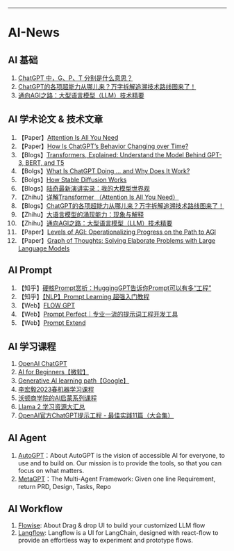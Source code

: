 
--- 
# AI-News

## AI 基础
1. [ChatGPT 中，G、P、T 分别是什么意思？](https://mp.weixin.qq.com/s/vXoYeA7w6l_WiKmDHogdTA)
2. [ChatGPT的各项超能力从哪儿来？万字拆解追溯技术路线图来了！](https://mp.weixin.qq.com/s?__biz=MzA3MzI4MjgzMw==&mid=2650864144&idx=4&sn=1270624988d70f44d4059af7ac4ae4e0)
3. [通向AGI之路：大型语言模型（LLM）技术精要](https://zhuanlan.zhihu.com/p/597586623)

## AI 学术论文 & 技术文章
1. 【Paper】[Attention Is All You Need](https://arxiv.org/pdf/1706.03762.pdf)
2. 【Paper】[How Is ChatGPT’s Behavior Changing over Time?](https://arxiv.org/pdf/2307.09009.pdf)
3. 【Blogs】[Transformers, Explained: Understand the Model Behind GPT-3, BERT, and T5](https://daleonai.com/transformers-explained)
4. 【Bolgs】[What Is ChatGPT Doing … and Why Does It Work?](https://writings.stephenwolfram.com/2023/02/what-is-chatgpt-doing-and-why-does-it-work/)
5. 【Bolgs】[How Stable Diffusion Works](https://mccormickml.com/2022/12/21/how-stable-diffusion-works/)
6. 【Blogs】[陆奇最新演讲实录：我的大模型世界观](https://mp.weixin.qq.com/s/_ZvyxRpgIA4L4pqfcQtPTQ)
7. 【Zhihu】[详解Transformer （Attention Is All You Need）](https://zhuanlan.zhihu.com/p/48508221)
8. 【Blogs】[ChatGPT的各项超能力从哪儿来？万字拆解追溯技术路线图来了！](https://mp.weixin.qq.com/s?__biz=MzA3MzI4MjgzMw==&mid=2650864144&idx=4&sn=1270624988d70f44d4059af7ac4ae4e0)
9. 【Zhihu】[大语言模型的涌现能力：现象与解释](https://zhuanlan.zhihu.com/p/621438653)
10. 【Zhihu】[通向AGI之路：大型语言模型（LLM）技术精要](https://zhuanlan.zhihu.com/p/597586623)
11. 【Paper】[Levels of AGl: Operationalizing Progress on the Path to AGl](https://arxiv.org/abs/2311.02462)
12. 【Paper】[Graph of Thoughts: Solving Elaborate Problems with Large Language Models](https://arxiv.org/abs/2308.09687)

## AI Prompt
1. 【知乎】[硬核Prompt赏析：HuggingGPT告诉你Prompt可以有多“工程”](https://zhuanlan.zhihu.com/p/628491327)
2. 【知乎】[【NLP】Prompt Learning 超强入门教程](https://zhuanlan.zhihu.com/p/442486331)
3. 【Web】[FLOW GPT](https://flowgpt.com/)
4. 【Web】[Prompt Perfect｜专业一流的提示词工程开发工具](https://promptperfect.jinaai.cn/prompts)
5. 【Web】[Prompt Extend](https://huggingface.co/spaces/daspartho/prompt-extend)

## AI 学习课程
1. [OpenAI ChatGPT](https://platform.openai.com/docs/introduction/overview)
2. [AI for Beginners【微软】](https://microsoft.github.io/AI-For-Beginners/)
3. [Generative AI learning path【Google】](https://www.cloudskillsboost.google/journeys/118)
4. [李宏毅2023春机器学习课程](https://www.bilibili.com/video/BV1TD4y137mP/?vd_source=34fa11a75da7287c55c8b7aafb16c935)
5. [沃顿商学院的Al启蒙系列课程](https://www.youtube.com/watch?v=t9gmyvf7JYohttps://www.bilibili.com/video/BV1sm4y1x789/)
6. [Llama 2 学习资源大汇总](https://zhuanlan.zhihu.com/p/650166741)
7. [OpenAI官方ChatGPT提示工程 - 最佳实践11篇（大合集）](https://mp.weixin.qq.com/s/kakoEBoO7zEiN0CApjQL3w)



## AI Agent
1. [AutoGPT](https://github.com/Significant-Gravitas/AutoGPT)：About
AutoGPT is the vision of accessible AI for everyone, to use and to build on. Our mission is to provide the tools, so that you can focus on what matters.
2. [MetaGPT](https://github.com/geekan/MetaGPT)：The Multi-Agent Framework: Given one line Requirement, return PRD, Design, Tasks, Repo

## AI Workflow
1. [Flowise](https://github.com/FlowiseAI/Flowise): About Drag & drop UI to build your customized LLM flow
2. [Langflow](https://github.com/logspace-ai/langflow): Langflow is a UI for LangChain, designed with react-flow to provide an effortless way to experiment and prototype flows.

